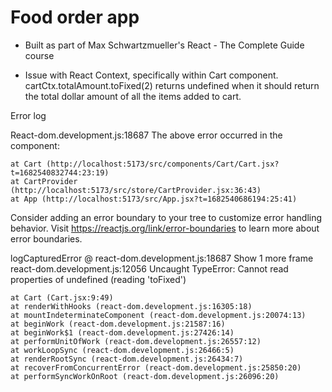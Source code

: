 # Food order app 

- Built as part of Max Schwartzmueller's React - The Complete Guide course

- Issue with React Context, specifically within Cart component. cartCtx.totalAmount.toFixed(2) returns undefined 
when it should return the total dollar amount of all the items added to cart. 

Error log 

React-dom.development.js:18687 The above error occurred in the <Cart> component:

    at Cart (http://localhost:5173/src/components/Cart/Cart.jsx?t=1682540832744:23:19)
    at CartProvider (http://localhost:5173/src/store/CartProvider.jsx:36:43)
    at App (http://localhost:5173/src/App.jsx?t=1682540686194:25:41)

Consider adding an error boundary to your tree to customize error handling behavior.
Visit https://reactjs.org/link/error-boundaries to learn more about error boundaries.


logCapturedError @ react-dom.development.js:18687
Show 1 more frame
react-dom.development.js:12056 Uncaught TypeError: Cannot read properties of undefined (reading 'toFixed')

    at Cart (Cart.jsx:9:49)
    at renderWithHooks (react-dom.development.js:16305:18)
    at mountIndeterminateComponent (react-dom.development.js:20074:13)
    at beginWork (react-dom.development.js:21587:16)
    at beginWork$1 (react-dom.development.js:27426:14)
    at performUnitOfWork (react-dom.development.js:26557:12)
    at workLoopSync (react-dom.development.js:26466:5)
    at renderRootSync (react-dom.development.js:26434:7)
    at recoverFromConcurrentError (react-dom.development.js:25850:20)
    at performSyncWorkOnRoot (react-dom.development.js:26096:20)
